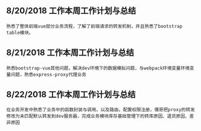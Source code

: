 
## 8/20/2018 工作本周工作计划与总结
```
熟悉了整体前端vue部分业务流程，了解了前端请求的转发机制，并且熟悉了bootstrap table模块。
```


## 8/21/2018 工作本周工作计划与总结
```
熟悉bootstrap-vue其他问题，解决dev环境下的数据模拟问题，与webpack环境变量环境变量问题，熟悉express-proxy代理业务
```
## 8/22/2018 工作本周工作计划与总结
```
在业务开发中熟悉了业务中的函数封装与调用，以及路由，配置权限注册，儒哥把proxy的转发修改为未匹配默认转发到dev服务器，完成业务模块库存基础管理下的转库原因、退货原因、差异原因
```